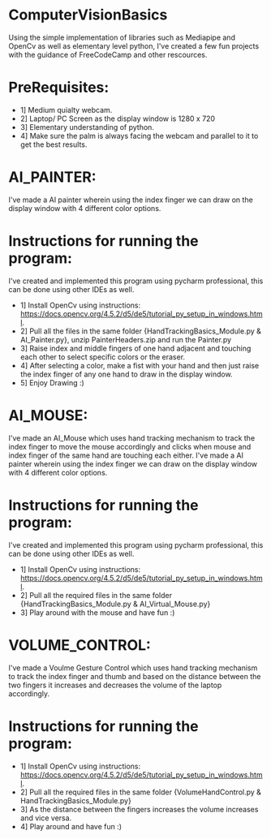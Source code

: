 # ComputerVisionBasics
Using the simple implementation of libraries such as Mediapipe and OpenCv as well as  elementary level python, I've created a few fun projects with the guidance of FreeCodeCamp and other rescources.

# PreRequisites:
* 1] Medium quialty webcam.
* 2] Laptop/ PC Screen as the display window is 1280 x 720
* 3] Elementary understanding of python.
* 4] Make sure the palm is always facing the webcam and parallel to it to get the best results.

# AI_PAINTER: 
I've made a AI painter wherein using the index finger we can draw on the display window with 4 different color options. 
# Instructions for running the program:
I've created and implemented this program using pycharm professional, this can be done using other IDEs as well.    
* 1] Install OpenCv using instructions: https://docs.opencv.org/4.5.2/d5/de5/tutorial_py_setup_in_windows.html.    
* 2] Pull all the files in the same folder {HandTrackingBasics_Module.py & AI_Painter.py}, unzip PainterHeaders.zip and run the Painter.py  
* 3] Raise index and middle fingers of one hand adjacent and touching each other to select specific colors or the eraser.  
* 4] After selecting a color, make a fist with your hand and then just raise the index finger of any one hand to draw in the display window.   
* 5] Enjoy Drawing :)  

# AI_MOUSE: 
I've made an AI_Mouse which uses hand tracking mechanism to track the index finger to move the mouse accordingly and clicks when mouse and
index finger of the same hand are touching each either.
I've made a AI painter wherein using the index finger we can draw on the display window with 4 different color options. 
# Instructions for running the program:
I've created and implemented this program using pycharm professional, this can be done using other IDEs as well.    
* 1] Install OpenCv using instructions: https://docs.opencv.org/4.5.2/d5/de5/tutorial_py_setup_in_windows.html.    
* 2] Pull all the required files in the same folder {HandTrackingBasics_Module.py & AI_Virtual_Mouse.py}
* 3] Play around with the mouse and have fun :)

# VOLUME_CONTROL:
I've made a Voulme Gesture Control which uses hand tracking mechanism to track the index finger and thumb and based on the distance between the two fingers it increases and decreases the volume of the laptop accordingly.
# Instructions for running the program:
* 1] Install OpenCv using instructions: https://docs.opencv.org/4.5.2/d5/de5/tutorial_py_setup_in_windows.html.    
* 2] Pull all the required files in the same folder {VolumeHandControl.py & HandTrackingBasics_Module.py}
* 3] As the distance between the fingers increases the volume increases and vice versa.
* 4] Play around and have fun :)
